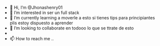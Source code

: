 - 👋 Hi, I’m @Jhonashenry01
- 👀 I’m interested in   ser un full stack
- 🌱 I’m currently learning  a moverle a esto si tienes tips para principiantes plis estoy dispuesto a aprender
- 💞️ I’m looking to collaborate en todooo lo que se ttrate de esto
- 
- 📫 How to reach me ..

<!---
Jhonashenry01/Jhonashenry01 is a ✨ special ✨ repository because its `README.md` (this file) appears on your GitHub profile.
You can click the Preview link to take a look at your changes.
--->
